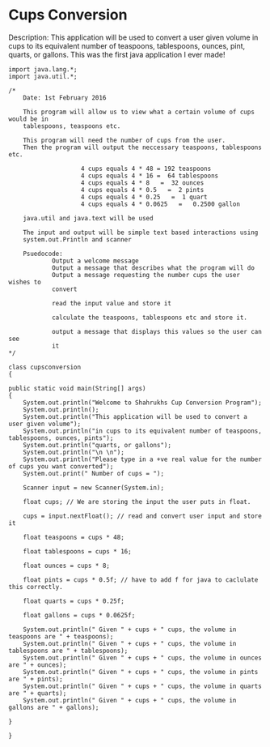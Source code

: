 # Cups Conversion

Description: This application will be used to convert a user given volume in cups to its equivalent number of teaspoons, tablespoons, ounces, pint, quarts, or gallons. This was the first java application I ever made!

    import java.lang.*;
    import java.util.*;

    /* 
    	Date: 1st February 2016

    	This program will allow us to view what a certain volume of cups would be in
    	tablespoons, teaspoons etc.
	
    	This program will need the number of cups from the user.
    	Then the program will output the neccessary teaspoons, tablespoons etc.
	
	                    4 cups equals 4 * 48 = 192 teaspoons
	                    4 cups equals 4 * 16 =  64 tablespoons
	                    4 cups equals 4 * 8   =  32 ounces
	                    4 cups equals 4 * 0.5   =  2 pints
	                    4 cups equals 4 * 0.25   =  1 quart
	                    4 cups equals 4 * 0.0625   =   0.2500 gallon
						
    	java.util and java.text will be used
	
    	The input and output will be simple text based interactions using 
    	system.out.Println and scanner
	
    	Psuedocode: 
				Output a welcome message
				Output a message that describes what the program will do
				Output a message requesting the number cups the user wishes to 
				convert
				
				read the input value and store it
				
				calculate the teaspoons, tablespoons etc and store it.
				
				output a message that displays this values so the user can see
				it
    */

    class cupsconversion
    {

    public static void main(String[] args)
    {
    	System.out.println("Welcome to Shahrukhs Cup Conversion Program");
    	System.out.println();
    	System.out.println("This application will be used to convert a user given volume");
    	System.out.println("in cups to its equivalent number of teaspoons, tablespoons, ounces, pints");
    	System.out.println("quarts, or gallons");
    	System.out.println("\n \n");
    	System.out.println("Please type in a +ve real value for the number of cups you want converted");
    	System.out.print(" Number of cups = ");
	
    	Scanner input = new Scanner(System.in);
	
    	float cups; // We are storing the input the user puts in float.
	
    	cups = input.nextFloat(); // read and convert user input and store it

    	float teaspoons = cups * 48;
	
    	float tablespoons = cups * 16;
	
    	float ounces = cups * 8;
	
    	float pints = cups * 0.5f; // have to add f for java to caclulate this correctly.
	
    	float quarts = cups * 0.25f;
	
    	float gallons = cups * 0.0625f;
	
    	System.out.println(" Given " + cups + " cups, the volume in teaspoons are " + teaspoons);
    	System.out.println(" Given " + cups + " cups, the volume in tablespoons are " + tablespoons);
    	System.out.println(" Given " + cups + " cups, the volume in ounces are " + ounces);	
    	System.out.println(" Given " + cups + " cups, the volume in pints are " + pints);	
    	System.out.println(" Given " + cups + " cups, the volume in quarts are " + quarts);
    	System.out.println(" Given " + cups + " cups, the volume in gallons are " + gallons);
	
    }

    }
